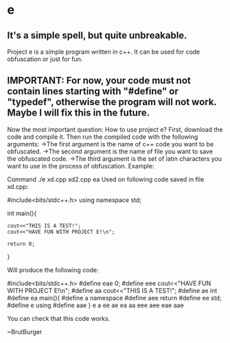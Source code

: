 # e
It's a simple spell, but quite unbreakable.
-------------------------------------------
Project e is a simple program written in c++. It can be used for code obfuscation or just for fun.

IMPORTANT: For now, your code must not contain lines starting with "#define" or "typedef", otherwise the program will not work.
Maybe I will fix this in the future.
------------------------------------
Now the most important question:
How to use project e?
First, download the code and compile it. Then run the compiled code with the following arguments:
->The first argument is the name of c++ code you want to be obfuscated.
->The second argument is the name of file you want to save the obfuscated code.
->The third argument is the set of latin characters you want to use in the process of obfuscation.
Example:

Command ./e xd.cpp xd2.cpp ea
Used on following code saved in file xd.cpp:

#include<bits/stdc++.h>
using namespace std;

int main(){
	
	cout<<"THIS IS A TEST!";
	cout<<"HAVE FUN WITH PROJECT E!\n";
	
	return 0;
}

Will produce the following code:

#include<bits/stdc++.h>
#define eae 0;
#define eee cout<<"HAVE FUN WITH PROJECT E!\n";
#define aa cout<<"THIS IS A TEST!";
#define ae int
#define ea main(){
#define a namespace
#define aee return
#define ee std;
#define e using
#define aae }
e a ee ae ea aa eee aee eae aae 


You can check that this code works.


~BrutBurger
